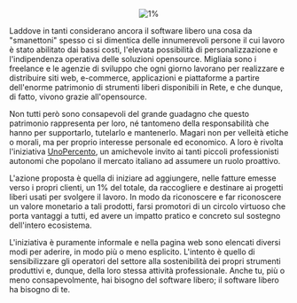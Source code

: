 <!--
.. title: 1%
.. slug: 1
.. date: 2017-01-10 00:00:00
.. tags: 
.. category: 
.. link: 
.. description: 
.. type: text
.. image_copy: 
.. previewimage:
-->

<p style="text-align: center">
<img src="/assets/posts/images/banner_1percento.png" alt="1%">
</p>

<p>
Laddove in tanti considerano ancora il software libero una cosa da "smanettoni" spesso ci si dimentica delle innumerevoli persone il cui lavoro è stato abilitato dai bassi costi, l'elevata possibilità di personalizzazione e l'indipendenza operativa delle soluzioni opensource. Migliaia sono i freelance e le agenzie di sviluppo che ogni giorno lavorano per realizzare e distribuire siti web, e-commerce, applicazioni e piattaforme a partire dell'enorme patrimonio di strumenti liberi disponibili in Rete, e che dunque, di fatto, vivono grazie all'opensource.
</p>

<p>
Non tutti però sono consapevoli del grande guadagno che questo patrimonio rappresenta per loro, né tantomeno della responsabilità che hanno per supportarlo, tutelarlo e mantenerlo. Magari non per velleità etiche o morali, ma per proprio interesse personale ed economico. A loro è rivolta l'iniziativa <a href="https://www.linux.it/unopercento">UnoPercento</a>, un amichevole invito ai tanti piccoli professionisti autonomi che popolano il mercato italiano ad assumere un ruolo proattivo.
</p>

<p>
L'azione proposta è quella di iniziare ad aggiungere, nelle fatture emesse verso i propri clienti, un 1% del totale, da raccogliere e destinare ai progetti liberi usati per svolgere il lavoro. In modo da riconoscere e far riconoscere un valore monetario a tali prodotti, farsi promotori di un circolo virtuoso che porta vantaggi a tutti, ed avere un impatto pratico e concreto sul sostegno dell'intero ecosistema.
</p>

<p>
L'iniziativa è puramente informale e nella pagina web sono elencati diversi modi per aderire, in modo più o meno esplicito. L'intento è quello di sensibilizzare gli operatori del settore alla sostenibilità dei propri strumenti produttivi e, dunque, della loro stessa attività professionale. Anche tu, più o meno consapevolmente, hai bisogno del software libero; il software libero ha bisogno di te.
</p>